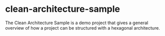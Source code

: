 # clean-architecture-sample

The Clean Architecture Sample is a demo project that gives a general overview of how a project can be structured with a hexagonal architecture.

